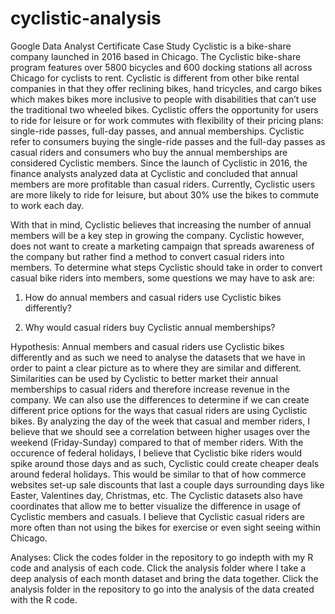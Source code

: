# cyclistic-analysis
Google Data Analyst Certificate Case Study
Cyclistic is a bike-share company launched in 2016 based in Chicago. The Cyclistic bike-share program features over 5800 bicycles and 600 docking stations all across Chicago for cyclists to rent. Cyclistic is different from other bike rental companies in that they offer reclining bikes, hand tricycles, and cargo bikes which makes bikes more inclusive to people with disabilities that can’t use the traditional two wheeled bikes. Cyclistic offers the opportunity for users to ride for leisure or for work commutes with flexibility of their pricing plans: single-ride passes, full-day passes, and annual memberships. Cyclistic refer to consumers buying the single-ride passes and the full-day passes as casual riders and consumers who buy the annual memberships are considered Cyclistic members. Since the launch of Cyclistic in 2016, the finance analysts analyzed data at Cyclistic and concluded that annual members are more profitable than casual riders. Currently, Cyclistic users are more likely to ride for leisure, but about 30% use the bikes to commute to work each day. 

With that in mind, Cyclistic believes that increasing the number of annual members will be a key step in growing the company. Cyclistic however, does not want to create a marketing campaign that spreads awareness of the company but rather find a method to convert casual riders into members. To determine what steps Cyclistic should take in order to convert casual bike riders into members, some questions we may have to ask are:


1. How do annual members and casual riders use Cyclistic bikes differently? 

2. Why would casual riders buy Cyclistic annual memberships? 

Hypothesis:
Annual members and casual riders use Cyclistic bikes differently and as such we need to analyse the datasets that we have in order to paint a clear picture as to where they are similar and different. Similarities can be used by Cyclistic to better market their annual memberships to casual riders and therefore increase revenue in the company. We can also use the differences to determine if we can create different price options for the ways that casual riders are using Cyclistic bikes. By analyzing the day of the week that casual and member riders, I believe that we should see a correlation between higher usages over the weekend (Friday-Sunday) compared to that of member riders. With the occurence of federal holidays, I believe that Cyclistic bike riders would spike around those days and as such, Cyclistic could create cheaper deals around federal holidays. This would be similar to that of how commerce websites set-up sale discounts that last a couple days surrounding days like Easter, Valentines day, Christmas, etc. The Cyclistic datasets also have coordinates that allow me to better visualize the difference in usage of Cyclistic members and casuals. I believe that Cyclistic casual riders are more often than not using the bikes for exercise or even sight seeing within Chicago.

Analyses:
Click the codes folder in the repository to go indepth with my R code and analysis of each code. Click the analysis folder where I take a deep analysis of each month dataset and bring the data together.
Click the analysis folder in the repository to go into the analysis of the data created with the R code. 

